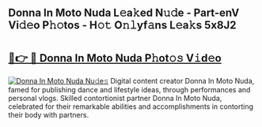 ## Donna In Moto Nuda L𝚎a𝚔ed N𝚞𝚍e - Part-enV Vi𝚍𝚎o P𝚑𝚘tos - H𝚘𝚝 O𝚗𝚕yf𝚊ns L𝚎a𝚔s 5x8J2

# <h2><a href="http://kfba77.oniu.top/?m=Donna+In+Moto+Nuda">🔗👉 🔴 Donna In Moto Nuda P𝚑ot𝚘𝚜 V𝚒d𝚎o</a></h2>

[![Donna In Moto Nuda Nu𝚍e𝚜](https://i.imgur.com/0qMVB7G.gif)](http://kfba77.oniu.top/?m=Donna+In+Moto+Nuda)
Digital content creator Donna In Moto Nuda, famed for publishing dance and lifestyle ideas, through performances and personal vlogs. Skilled contortionist partner Donna In Moto Nuda, celebrated for their remarkable abilities and accomplishments in contorting their body with partners.  
